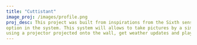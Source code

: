 ```yaml
---
title: "Cuttistant"
image_proj: /images/profile.png
proj_desc: This project was built from inspirations from the Sixth sense by MIT media labs.The system has a projector, camera ,gesture sensor and touch sensor. The touch sensor is used to navigate between various
option in the system. This system will allows to take pictures by a simple gesture , then view pictures
using a projector projected onto the wall, get weather updates and play music.
---
```







